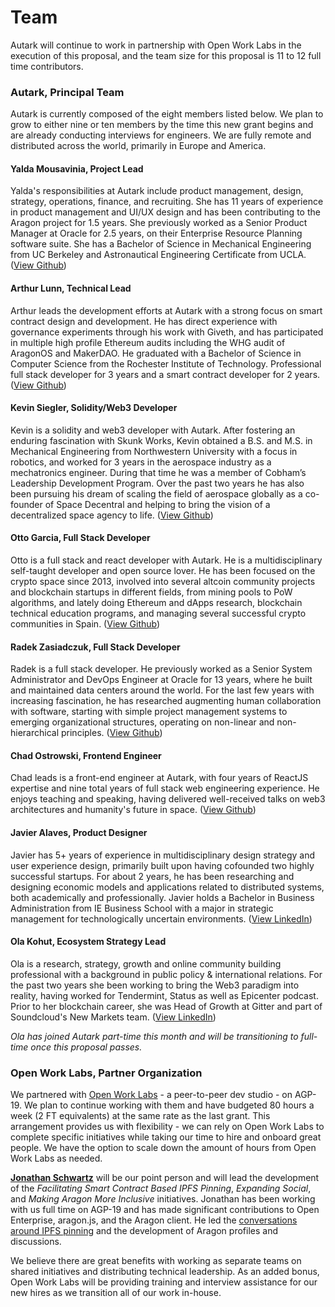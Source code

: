 # Team

Autark will continue to work in partnership with Open Work Labs in the execution of this proposal, and the team size for this proposal is 11 to 12 full time contributors. 

### Autark, Principal Team
Autark is currently composed of the eight members listed below. We plan to grow to either nine or ten members by the time this new grant begins and are already conducting interviews for engineers. We are fully remote and distributed across the world, primarily in Europe and America.

#### Yalda Mousavinia, Project Lead
Yalda's responsibilities at Autark include product management, design, strategy, operations, finance, and recruiting. She has 11 years of experience in product management and UI/UX design and has been contributing to the Aragon project for 1.5 years. She previously worked as a Senior Product Manager at Oracle for 2.5 years, on their Enterprise Resource Planning software suite. She has a Bachelor of Science in Mechanical Engineering from UC Berkeley and Astronautical Engineering Certificate from UCLA. ([View Github](https://github.com/stellarmagnet))

#### Arthur Lunn, Technical Lead
Arthur leads the development efforts at Autark with a strong focus on smart contract design and development. He has direct experience with governance experiments through his work with Giveth, and has participated in multiple high profile Ethereum audits including the WHG audit of AragonOS and MakerDAO. He graduated with a Bachelor of Science in Computer Science from the Rochester Institute of Technology. Professional full stack developer for 3 years and a smart contract developer for 2 years. ([View Github](https://github.com/quazia))

#### Kevin Siegler, Solidity/Web3 Developer
Kevin is a solidity and web3 developer with Autark. After fostering an enduring fascination with Skunk Works, Kevin obtained a B.S. and M.S. in Mechanical Engineering from Northwestern University with a focus in robotics, and worked for 3 years in the aerospace industry as a mechatronics engineer. During that time he was a member of Cobham’s Leadership Development Program. Over the past two years he has also been pursuing his dream of scaling the field of aerospace globally as a co-founder of Space Decentral and helping to bring the vision of a decentralized space agency to life. ([View Github](https://github.com/topocount))

#### Otto Garcia, Full Stack Developer
Otto is a full stack and react developer with Autark. He is a multidisciplinary self-taught developer and open source lover. He has been focused on the crypto space since 2013, involved into several altcoin community projects and blockchain startups in different fields, from mining pools to PoW algorithms, and lately doing Ethereum and dApps research, blockchain technical education programs, and managing several successful crypto communities in Spain. ([View Github](https://github.com/ottodevs))

#### Radek Zasiadczuk, Full Stack Developer
Radek is a full stack developer. He previously worked as a Senior System Administrator and DevOps Engineer at Oracle for 13 years, where he built and maintained data centers around the world. For the last few years with increasing fascination, he has researched augmenting human collaboration with software, starting with simple project management systems to emerging organizational structures, operating on non-linear and non-hierarchical principles. ([View Github](https://github.com/rkzel))

#### Chad Ostrowski, Frontend Engineer
Chad leads is a front-end engineer at Autark, with four years of ReactJS expertise and nine total years of full stack web engineering experience. He enjoys teaching and speaking, having delivered well-received talks on web3 architectures and humanity's future in space. ([View Github](https://github.com/chadoh))

#### Javier Alaves, Product Designer
Javier has 5+ years of experience in multidisciplinary design strategy and user experience design, primarily built upon having cofounded two highly successful startups. For about 2 years, he has been researching and designing economic models and applications related to distributed systems, both academically and professionally. Javier holds a Bachelor in Business Administration from IE Business School with a major in strategic management for technologically uncertain environments. ([View LinkedIn](https://www.linkedin.com/in/jayalaves/))

#### Ola Kohut, Ecosystem Strategy Lead
Ola is a research, strategy, growth and online community building professional with a background in public policy & international relations. For the past two years she been working to bring the Web3 paradigm into reality, having worked for Tendermint, Status as well as Epicenter podcast. Prior to her blockchain career, she was Head of Growth at Gitter and part of Soundcloud's New Markets team. ([View LinkedIn](https://www.linkedin.com/in/olakohut/))

*Ola has joined Autark part-time this month and will be transitioning to full-time once this proposal passes.*

### Open Work Labs, Partner Organization
We partnered with [Open Work Labs](https://www.openworklabs.com/) - a peer-to-peer dev studio - on AGP-19. We plan to continue working with them and have budgeted 80 hours a week (2 FT equivalents) at the same rate as the last grant. This arrangement provides us with flexibility - we can rely on Open Work Labs to complete specific initiatives while taking our time to hire and onboard great people. We have the option to scale down the amount of hours from Open Work Labs as needed.

**[Jonathan Schwartz](https://github.com/schwartz10)** will be our point person and will lead the development of the *Facilitating Smart Contract Based IPFS Pinning*, *Expanding Social*, and *Making Aragon More Inclusive* initiatives. Jonathan has been working with us full time on AGP-19 and has made significant contributions to Open Enterprise, aragon.js, and the Aragon client. He led the [conversations around IPFS pinning](https://forum.aragon.org/t/aragon-network-ipfs-pinning/824) and the development of Aragon profiles and discussions. 

We believe there are great benefits with working as separate teams on shared initiatives and distributing technical leadership. As an added bonus, Open Work Labs will be providing training and interview assistance for our new hires as we transition all of our work in-house.
